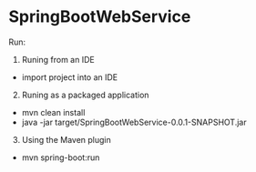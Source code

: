 # SpringBootWebService

Run: 

1. Runing from an IDE
- import project into an IDE

2. Runing as a packaged application
- mvn clean install
- java -jar target/SpringBootWebService-0.0.1-SNAPSHOT.jar

3. Using the Maven plugin
- mvn spring-boot:run
